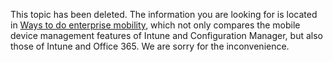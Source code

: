 This topic has been deleted. The information you are looking for is located in [Ways to do enterprise mobility](https://technet.microsoft.com/en-US/library/dn957912%28TechNet.10%29.aspx), which not only compares the mobile device management features of Intune and Configuration Manager, but also those of Intune and Office 365. We are sorry for the inconvenience.

